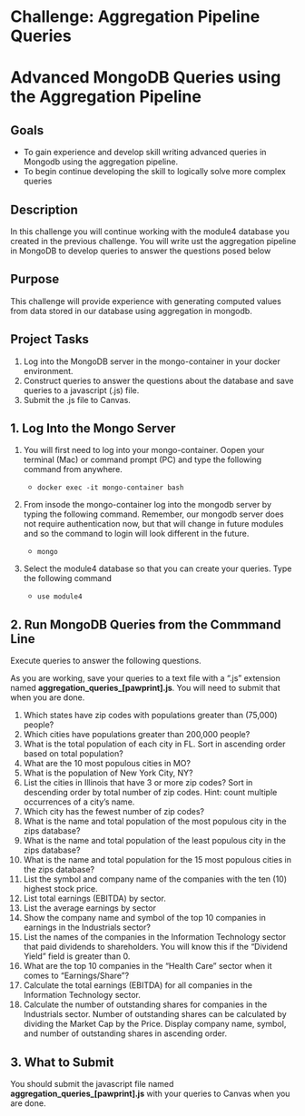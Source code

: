 # Challenge: Aggregation Pipeline Queries

<div id="ubx7DsjnVzDC" class="MlJlv_ebWM MlJlv_ycrn MlJlv_cMGi MlJlv_dUEG"><div class="MlJlv_caGd"><span class="fOyUs_bGBk" style="margin: 0px; padding: 0px;"><div class="user_content enhanced" data-test-id="assignments-2-assignment-toggle-details-text"><h1 class="code-line" data-line-start="0" data-line-end="1">Advanced MongoDB Queries using the Aggregation Pipeline</h1>
<h2 class="code-line" data-line-start="2" data-line-end="3"><a id="Goals_2"></a>Goals</h2>
<ul>
<li class="has-line-data" data-line-start="4" data-line-end="5">To gain experience and develop skill writing advanced queries in Mongodb using the aggregation pipeline.</li>
<li class="has-line-data" data-line-start="5" data-line-end="7">To begin continue developing the skill to logically solve more complex queries</li>
</ul>
<h2 class="code-line" data-line-start="7" data-line-end="8"><a id="Description_7"></a>Description</h2>
<p class="has-line-data" data-line-start="9" data-line-end="10">In this challenge you will continue working with the module4 database you created in the previous challenge. You will write ust the aggregation pipeline in MongoDB to develop queries to answer the questions posed below</p>
<h2 class="code-line" data-line-start="11" data-line-end="12"><a id="Purpose_11"></a>Purpose</h2>
<p class="has-line-data" data-line-start="13" data-line-end="14">This challenge will provide experience with generating computed values from data stored in our database using aggregation in mongodb.</p>
<h2 class="code-line" data-line-start="15" data-line-end="16"><a id="Project_Tasks_15"></a>Project Tasks</h2>
<ol>
<li class="has-line-data" data-line-start="17" data-line-end="18">Log into the MongoDB server in the mongo-container in your docker environment.</li>
<li class="has-line-data" data-line-start="18" data-line-end="19">Construct queries to answer the questions about the database and save queries to a javascript (.js) file.</li>
<li class="has-line-data" data-line-start="19" data-line-end="21">Submit the .js file to Canvas.</li>
</ol>
<h2 class="code-line" data-line-start="21" data-line-end="22"><a id="1_Log_Into_the_Mongo_Server_21"></a>1. Log Into the Mongo Server</h2>
<ol>
<li class="has-line-data" data-line-start="23" data-line-end="26">
<p class="has-line-data" data-line-start="23" data-line-end="24">You will first need to log into your mongo-container. Oopen your terminal (Mac) or command prompt (PC) and type the following command from anywhere.</p>
<ul>
<li class="has-line-data" data-line-start="24" data-line-end="26"><code>docker exec -it mongo-container bash</code></li>
</ul>
</li>
<li class="has-line-data" data-line-start="26" data-line-end="29">
<p class="has-line-data" data-line-start="26" data-line-end="27">From insode the mongo-container log into the mongodb server by typing the following command. Remember, our mongodb server does not require authentication now, but that will change in future modules and so the command to login will look different in the future.</p>
<ul>
<li class="has-line-data" data-line-start="27" data-line-end="29"><code>mongo</code></li>
</ul>
</li>
<li class="has-line-data" data-line-start="29" data-line-end="32">
<p class="has-line-data" data-line-start="29" data-line-end="30">Select the module4 database so that you can create your queries. Type the following command</p>
<ul>
<li class="has-line-data" data-line-start="30" data-line-end="32"><code>use module4</code></li>
</ul>
</li>
</ol>
<h2 class="code-line" data-line-start="32" data-line-end="33"><a id="2_Run_MongoDB_Queries_from_the_Commmand_Line_32"></a>2. Run MongoDB Queries from the Commmand Line</h2>
<p class="has-line-data" data-line-start="34" data-line-end="35">Execute queries to answer the following questions.</p>
<p class="has-line-data" data-line-start="36" data-line-end="37">As you are working, save your queries to a text file with a “.js” extension named <strong>aggregation_queries_[pawprint].js</strong>. You will need to submit that when you are done.</p>
<ol>
<li class="has-line-data" data-line-start="38" data-line-end="39">Which states have zip codes with populations greater than (75,000) people?</li>
<li class="has-line-data" data-line-start="39" data-line-end="40">Which cities have populations greater than 200,000 people?</li>
<li class="has-line-data" data-line-start="40" data-line-end="41">What is the total population of each city in FL. Sort in ascending order based on total population?</li>
<li class="has-line-data" data-line-start="41" data-line-end="42">What are the 10 most populous cities in MO?</li>
<li class="has-line-data" data-line-start="42" data-line-end="43">What is the population of New York City, NY?</li>
<li class="has-line-data" data-line-start="43" data-line-end="44">List the cities in Illinois that have 3 or more zip codes? Sort in descending order by total number of zip codes. Hint: count multiple occurrences of a city’s name.</li>
<li class="has-line-data" data-line-start="44" data-line-end="45">Which city has the fewest number of zip codes?</li>
<li class="has-line-data" data-line-start="45" data-line-end="46">What is the name and total population of the most populous city in the zips database?</li>
<li>What is the name and total population of the least populous city in the zips database?</li>
<li class="has-line-data" data-line-start="47" data-line-end="48">What is the name and total population for the 15 most populous cities in the zips database?</li>
<li class="has-line-data" data-line-start="48" data-line-end="49">List the symbol and company name of the companies with the ten (10) highest stock price.</li>
<li class="has-line-data" data-line-start="49" data-line-end="50">List total earnings (EBITDA) by sector.</li>
<li class="has-line-data" data-line-start="50" data-line-end="51">List the average earnings by sector</li>
<li class="has-line-data" data-line-start="51" data-line-end="52">Show the company name and symbol of the top 10 companies in earnings in the Industrials sector?</li>
<li class="has-line-data" data-line-start="52" data-line-end="53">List the names of the companies in the Information Technology sector that paid dividends to shareholders. You will know this if the “Dividend Yield” field is greater than 0.</li>
<li class="has-line-data" data-line-start="53" data-line-end="54">What are the top 10 companies in the “Health Care” sector when it comes to “Earnings/Share”?</li>
<li class="has-line-data" data-line-start="54" data-line-end="55">Calculate the total earnings (EBITDA) for all companies in the Information Technology sector.</li>
<li class="has-line-data" data-line-start="55" data-line-end="57">Calculate the number of outstanding shares for companies in the Industrials sector. Number of outstanding shares can be calculated by dividing the Market Cap by the Price. Display company name, symbol, and number of outstanding shares in ascending order.</li>
</ol>
<h2 class="code-line" data-line-start="57" data-line-end="58"><a id="3_What_to_Submit_57"></a>3. What to Submit</h2>
<p class="has-line-data" data-line-start="59" data-line-end="60">You should submit the javascript file named <strong>aggregation_queries_[pawprint].js</strong> with your queries to Canvas when you are done.</p></div></span></div></div>
